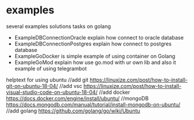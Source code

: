 # examples
several examples solutions tasks on golang

- ExampleDBConnectionOracle explain how connect to oracle database
- ExampleDBConnectionPostgres explain how connect to postgres database
- ExampleGoDocker is simple example of using container on Golang
- ExampleGoMod explain how use go.mod with ur own lib and also it example of using telegrambot 

helptext for using ubuntu
//add git
https://linuxize.com/post/how-to-install-git-on-ubuntu-18-04/
//add vsc
https://linuxize.com/post/how-to-install-visual-studio-code-on-ubuntu-18-04/
//add docker
https://docs.docker.com/engine/install/ubuntu/
//mongoDB
https://docs.mongodb.com/manual/tutorial/install-mongodb-on-ubuntu/
//add golang
https://github.com/golang/go/wiki/Ubuntu
